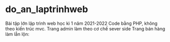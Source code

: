 # do_an_laptrinhweb
Bài tập lớn lập trình web học kì 1 năm 2021-2022
Code bằng PHP, không theo kiến trúc mvc.
Trang admin làm theo cơ chế sever side
Trang bán hàng làm lẫn lộn: 
